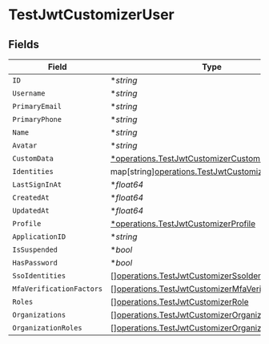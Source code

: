 # TestJwtCustomizerUser


## Fields

| Field                                                                                                                    | Type                                                                                                                     | Required                                                                                                                 | Description                                                                                                              |
| ------------------------------------------------------------------------------------------------------------------------ | ------------------------------------------------------------------------------------------------------------------------ | ------------------------------------------------------------------------------------------------------------------------ | ------------------------------------------------------------------------------------------------------------------------ |
| `ID`                                                                                                                     | **string*                                                                                                                | :heavy_minus_sign:                                                                                                       | N/A                                                                                                                      |
| `Username`                                                                                                               | **string*                                                                                                                | :heavy_minus_sign:                                                                                                       | N/A                                                                                                                      |
| `PrimaryEmail`                                                                                                           | **string*                                                                                                                | :heavy_minus_sign:                                                                                                       | N/A                                                                                                                      |
| `PrimaryPhone`                                                                                                           | **string*                                                                                                                | :heavy_minus_sign:                                                                                                       | N/A                                                                                                                      |
| `Name`                                                                                                                   | **string*                                                                                                                | :heavy_minus_sign:                                                                                                       | N/A                                                                                                                      |
| `Avatar`                                                                                                                 | **string*                                                                                                                | :heavy_minus_sign:                                                                                                       | N/A                                                                                                                      |
| `CustomData`                                                                                                             | [*operations.TestJwtCustomizerCustomData](../../models/operations/testjwtcustomizercustomdata.md)                        | :heavy_minus_sign:                                                                                                       | arbitrary                                                                                                                |
| `Identities`                                                                                                             | map[string][operations.TestJwtCustomizerIdentities](../../models/operations/testjwtcustomizeridentities.md)              | :heavy_minus_sign:                                                                                                       | N/A                                                                                                                      |
| `LastSignInAt`                                                                                                           | **float64*                                                                                                               | :heavy_minus_sign:                                                                                                       | N/A                                                                                                                      |
| `CreatedAt`                                                                                                              | **float64*                                                                                                               | :heavy_minus_sign:                                                                                                       | N/A                                                                                                                      |
| `UpdatedAt`                                                                                                              | **float64*                                                                                                               | :heavy_minus_sign:                                                                                                       | N/A                                                                                                                      |
| `Profile`                                                                                                                | [*operations.TestJwtCustomizerProfile](../../models/operations/testjwtcustomizerprofile.md)                              | :heavy_minus_sign:                                                                                                       | N/A                                                                                                                      |
| `ApplicationID`                                                                                                          | **string*                                                                                                                | :heavy_minus_sign:                                                                                                       | N/A                                                                                                                      |
| `IsSuspended`                                                                                                            | **bool*                                                                                                                  | :heavy_minus_sign:                                                                                                       | N/A                                                                                                                      |
| `HasPassword`                                                                                                            | **bool*                                                                                                                  | :heavy_minus_sign:                                                                                                       | N/A                                                                                                                      |
| `SsoIdentities`                                                                                                          | [][operations.TestJwtCustomizerSsoIdentity](../../models/operations/testjwtcustomizerssoidentity.md)                     | :heavy_minus_sign:                                                                                                       | N/A                                                                                                                      |
| `MfaVerificationFactors`                                                                                                 | [][operations.TestJwtCustomizerMfaVerificationFactor](../../models/operations/testjwtcustomizermfaverificationfactor.md) | :heavy_minus_sign:                                                                                                       | N/A                                                                                                                      |
| `Roles`                                                                                                                  | [][operations.TestJwtCustomizerRole](../../models/operations/testjwtcustomizerrole.md)                                   | :heavy_minus_sign:                                                                                                       | N/A                                                                                                                      |
| `Organizations`                                                                                                          | [][operations.TestJwtCustomizerOrganization](../../models/operations/testjwtcustomizerorganization.md)                   | :heavy_minus_sign:                                                                                                       | N/A                                                                                                                      |
| `OrganizationRoles`                                                                                                      | [][operations.TestJwtCustomizerOrganizationRole](../../models/operations/testjwtcustomizerorganizationrole.md)           | :heavy_minus_sign:                                                                                                       | N/A                                                                                                                      |